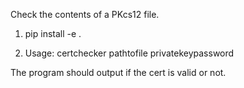Check the contents of a PKcs12 file.

1. pip install -e .

2. Usage: certchecker pathtofile privatekeypassword

The program should output if the cert is valid or not.
